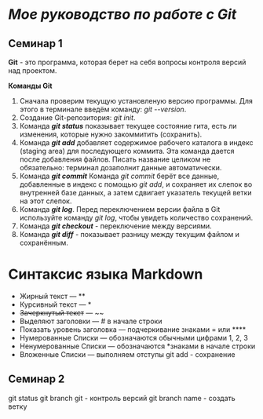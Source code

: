 # *Мое руководство по работе с Git*
## Семинар 1
**Git** - это программа, которая берет
на себя вопросы контроля версий
над проектом.

**Команды Git**

1. Сначала проверим текущую установленую версию программы. Для этого в терминале введём команду: *git --version*.
2. Создание Git-репозитория: *git init*.
3. Команда ***git status*** показывает текущее состояние гита, есть ли изменения, которые нужно закоммитить (сохранить).
4. Команда ***git add*** добавляет содержимое рабочего каталога в индекс (staging area) для последующего коммита. Эта команда дается после добавления файлов. Писать название целиком не обязательно: терминал дозаполнит данные автоматически.
5. Команда ***git commit*** Команда *git commit* берёт все данные, добавленные в индекс с помощью *git add*, и сохраняет их
слепок во внутренней базе данных, а затем сдвигает указатель текущей ветки на этот слепок.
6. Команда ***git log***. Перед переключением версии файла в Git используйте команду *git log*, чтобы увидеть количество сохранений.
7. Команда ***git checkout*** - переключение между версиями. 
8. Команда ***git diff*** - показывает разницу между текущим файлом и сохранённым.
 
# **Синтаксис языка Markdown**
* Жирный текст — **
* Курсивный текст — *
* ~~Зачеркнутый текст~~ — ~~
* Выделяют заголовки — # в начале строки
* Показать уровень заголовка —
подчеркивание знаками = или ****
* Нумерованные Списки — обозначаются
обычными цифрами 1, 2, 3
* Ненумерованные Списки — обозначаются
*знаками в начале строки
* Вложенные Списки — выполняем отступы 
git add - сохранение
## Семинар 2
git status 
git branch
git - контроль версий
git branch name - создать ветку
